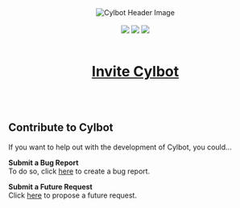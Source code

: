 <div align="center">
<img src="https://i.imgur.com/myViDoY.png" alt="Cylbot Header Image">
<br>
<br>
<a href="https://github.com/Crystalflxme/Cylbot/blob/master/LICENSE"><img src="https://img.shields.io/badge/license-MIT-brightgreen.svg"/></a>
<a href="https://www.npmjs.com/package/discord.js"><img src="https://img.shields.io/badge/lib-discord.js-blue.svg"/></a>
<a href="https://discord.gg/r4mbXFM"><img src="https://img.shields.io/badge/support%20discord-join-blueviolet.svg"/></a>
<br>
<br>
<h1><a href="https://discordapp.com/api/oauth2/authorize?client_id=586696865052098581&permissions=8&scope=bot">Invite Cylbot</a></h1>
</div>
<br>
<br>

## Contribute to Cylbot
If you want to help out with the development of Cylbot, you could...

**Submit a Bug Report**
<br>
To do so, click [here](https://github.com/Crystalflxme/Cylbot/issues/new?assignees=Crystalflxme&labels=bug&template=bug_report.md&title=) to create a bug report.

**Submit a Future Request**
<br>
Click [here](https://github.com/Crystalflxme/Cylbot/issues/new?assignees=Crystalflxme&labels=enhancement&template=feature_request.md&title=) to propose a future request.